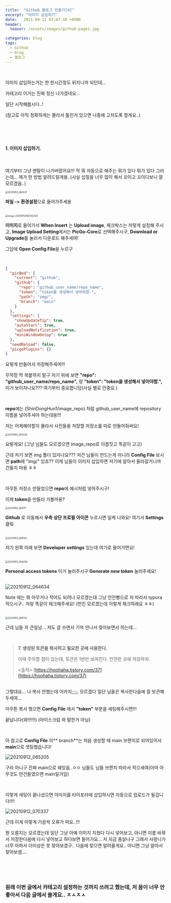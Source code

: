 ```yaml
---
title:  "Github 블로그 만들기[4]"
excerpt: "이미지 삽입하기"
date:   2021-09-12 07:07:30 +0900
header:
  teaser: /assets/images/github-pages.jpg

categories: blog
tags:
  - Github
  - blog
  - 블로그
---
```


<br/>

이미지 삽입하는거는 한 한시간정도 뒤지니까 되던데...

카테고리 이거는 진짜 정신 나가겠네요...

일단 시작해봅시다..!

(참고로 아직 정확하게는 몰라서 틀린거 있으면 나중에 고치도록 할게요..)

<br/>

<br/>

<br/>

#### 1. 이미지 삽입하기.

<br/>

여기부터 그냥 멘탈이 나가버렸어요!!! 막 뭐 자동으로 해주는 뭐가 있다 뭐가 있다 그러는데... 제가 한 방법 알려드릴게용..(사실 삽질을 너무 많이 해서 꼬이고 꼬이다보니 잘 모르겠음..)



<img src="https://raw.githubusercontent.com/ShinDongHun1/image_repo/main/img/20210912_062037.png" alt="20210912_062037" style="zoom:50%;" />

**파일 -> 환경설정**으로 들어가주세용

<br/>

<img src="https://raw.githubusercontent.com/ShinDongHun1/image_repo/main/img/image-20210912062542433.png" alt="image-20210912062542433" style="zoom: 50%;" />

**이미지**로 들어가서 **When Insert** 는 **Upload image**, 체크박스는 저렇게 설정해 주시고, **Image Upload Setting**에서는 **PicGo-Core**로 선택해주시구, **Download or Upgrade**를 눌러서 다운로드 해주세여!

그담에 **Open Config File**을 누르구

<br/>

```json
{
  "picBed": {
    "current": "github",
    "github": {
      "repo": "github_user_name/repo_name",
      "token": "token을 생성해서 넣어야함.",
      "path": "img/",
      "branch": "main"
    }
  },
  "settings": {
    "showUpdateTip": true,
    "autoStart": true,
    "uploadNotification": true,
    "miniWindowOntop": true
  },
  "needReload": false,
  "picgoPlugins": {}
}
```

요렇게 만들어서 저장해주세여!!! 

무작정 막 복붙하지 말구 저기 위에 보면 **"repo": "github_user_name/repo_name",** 랑  **"token": "token을 생성해서 넣어야함.",** 이거 보이자나요??? 여기부터 중요합니당(사실 별로 안중요.)

<br/>

**repo**에는 (ShinDongHun1/image_repo) 처럼 github_user_name에 repository 이름을 넣어주셔야 하는데용!!!

저는 어케해야할지 몰라서 사진들을 저장할 저장소를 따로 만들어줘써요!

<img src="https://raw.githubusercontent.com/ShinDongHun1/image_repo/main/img/20210912_063228.png" alt="20210912_063228" style="zoom: 50%;" />

요렇게요! (그냥 님들도 모르겠으면 image_repo로 이름짓고 똑같이 고고)

근데 저기 보면 img 폴더 있자나요??? 저건 님들이 만드는게 아니라 **Config File** 보시면 **path**에 "img/" 있죠??  이제 님들이 이미지 삽입하면 저기에 알아서 올라갈거니까 건들지 마용 ㅎㅎ

<br/>

아무튼 저장소 만들었으면 **repo**에 예시처럼 넣어주시구! 

이제 **token**을 만들러 가볼까용?



<img src="https://raw.githubusercontent.com/ShinDongHun1/image_repo/main/img/20210912_063711.png" alt="20210912_063711" style="zoom: 50%;" />

<br/>

**Github** 로 이동해서 **우측 상단 프로필 아이콘** 누르시면 일케 나와요! 여기서 **Settings** 클릮

<br/>



<img src="https://raw.githubusercontent.com/ShinDongHun1/image_repo/main/img/20210912_064154.png" alt="20210912_064154" style="zoom: 50%;" />

저기 왼쪽 아래 보면 **Developer settings** 있는데 여기로 들어가면요!

<br/>

<img src="https://raw.githubusercontent.com/ShinDongHun1/image_repo/main/img/20210912_064449.png" alt="20210912_064449" style="zoom: 50%;" />



**Personal access tokens** 이거  눌러주시구 **Generate new token** 눌러주세요!

<br/>

<img src="https://raw.githubusercontent.com/ShinDongHun1/image_repo/main/img/20210912_064634.png" alt="20210912_064634"  />

Note 에는 뭐 아무거나 적어도 되려나 모르겠는데 그냥 안전빵으로 저 따라서 typora 적으시구.. 저랑 똑같이 체크해주세요! (먼진 모르겠는데 이렇게 체크하래요 ㅎㅎ)

<br/>

<img src="https://raw.githubusercontent.com/ShinDongHun1/image_repo/main/img/20210912_065722.png" alt="20210912_065722" style="zoom:50%;" />

근데 님들 저 큰일남... 저도 글 쓰면서 기억 안나서 찾아보면서 하는데...

<br/>

> **7. 생성된 토큰을 복사하고 필요한 곳에 사용한다.**
>
> 이때 주의할 점이 있는데, 토큰은 1번만 보여진다. 안전한 곳에 저장하자.
>
> <출처> [https://hoohaha.tistory.com/37](https://hoohaha.tistory.com/37)

<br/>그렇대요... 나 복사 안했는데 어카지;;;;; 모르겠다 일단 님들은 복사한다음에 잘 보관해두세여...

아무튼 복사 했으면 **Config File** 에서 **"token"** 부분을 세팅해주시면!!! 

끝납니다(와!!!!!!) (아이스크림 와 말한거 아님)

<br/>

아 참고로 **Config File** 의** branch**는 처음 생성할 때 main 브랜치로 되어있어서 **main**으로 셋팅했습니다!

![20210912_065205](https://raw.githubusercontent.com/ShinDongHun1/image_repo/main/img/20210912_065205.png)

구라 아니구 진짜 main으로 돼있음..ㅇㅇ 님들도 님들 브랜치 따라서 적으세여(아마 아무것도 안건들였으면 main일거임)

<br/>

이렇게 세팅이 끝나셨으면 이미지를 타이포라에 삽입하시면 자동으로 업로드가 될겁니다!!!!

![20210912_070337](https://raw.githubusercontent.com/ShinDongHun1/image_repo/main/img/20210912_070337.png)



근데 이게 이렇게 가끔씩 오류가 떠요..!!!

뭔 오륜지는 모르겠는데 일단 그냥 아예 이미지 지웠다 다시 넣어보고, 아니면 이름 바꿔서 저장한다음에 다시 넣어보고 하다보면 들어가요... 저 지금 몸살나구 그래서 사랑니가 너무 아파서 더이상은 못 찾아보겠구.. 다음에 찾으면 알려줄게요.. 아니면 그냥 알아서 찾아보셈....

<br/>

<br/>

<br/>

### 원래 이번 글에서 카테고리 설정하는 것까지 쓰려고 했는데, 저 몸이 너무 안좋아서 다음 글에서 쓸게요.. ㅈㅅㅈㅅ 

